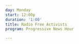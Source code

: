 ```yaml
---
day: Monday
start: 12:00p
duration: '1:00'
title: Radio Free Activists
program: Progressive News Hour

---
```

